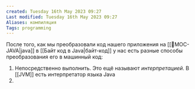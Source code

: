 ```yaml
---
created: Tuesday 16th May 2023 09:27
Last modified: Tuesday 16th May 2023 09:27
Aliases: компиляция
Tags: programming
---
```


После того, как мы преобразовали код нашего приложения на [[📙MOC-JAVA|java]]  в [[Байт код в Java|байт-код]] у нас есть разные способы преобразования его в машинный код:
1. Непосредственно выполнить. Это ещё называют *интерпретацией*. В [[JVM]] есть интерпретатор языка Java
2. 
